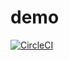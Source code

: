 # demo

[![CircleCI](https://circleci.com/gh/kmnasir/demo.svg?style=svg)](https://circleci.com/gh/kmnasir/demo)

